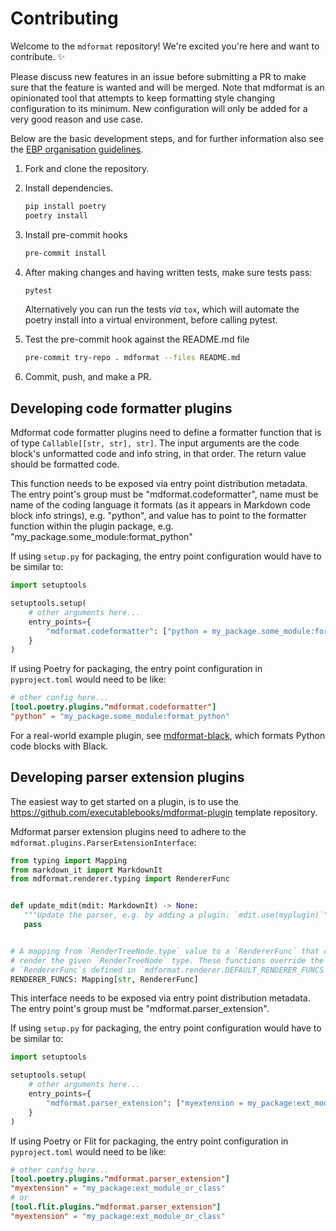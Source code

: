 # Contributing

Welcome to the `mdformat` repository!
We're excited you're here and want to contribute. ✨

Please discuss new features in an issue before submitting a PR
to make sure that the feature is wanted and will be merged.
Note that mdformat is an opinionated tool
that attempts to keep formatting style changing configuration to its minimum.
New configuration will only be added for a very good reason and use case.

Below are the basic development steps,
and for further information also see the
[EBP organisation guidelines](https://github.com/executablebooks/.github/blob/master/CONTRIBUTING.md).

1. Fork and clone the repository.

1. Install dependencies.

   ```bash
   pip install poetry
   poetry install
   ```

1. Install pre-commit hooks

   ```bash
   pre-commit install
   ```

1. After making changes and having written tests, make sure tests pass:

   ```bash
   pytest
   ```

   Alternatively you can run the tests *via* `tox`,
   which will automate the poetry install into a virtual environment, before calling pytest.

1. Test the pre-commit hook against the README.md file

   ```bash
   pre-commit try-repo . mdformat --files README.md
   ```

1. Commit, push, and make a PR.

## Developing code formatter plugins

Mdformat code formatter plugins need to define a formatter function that is of type `Callable[[str, str], str]`.
The input arguments are the code block's unformatted code and info string, in that order.
The return value should be formatted code.

This function needs to be exposed via entry point distribution metadata.
The entry point's group must be "mdformat.codeformatter",
name must be name of the coding language it formats (as it appears in Markdown code block info strings), e.g. "python",
and value has to point to the formatter function within the plugin package,
e.g. "my_package.some_module:format_python"

If using `setup.py` for packaging, the entry point configuration would have to be similar to:

```python
import setuptools

setuptools.setup(
    # other arguments here...
    entry_points={
        "mdformat.codeformatter": ["python = my_package.some_module:format_python"]
    }
)
```

If using Poetry for packaging, the entry point configuration in `pyproject.toml` would need to be like:

```toml
# other config here...
[tool.poetry.plugins."mdformat.codeformatter"]
"python" = "my_package.some_module:format_python"
```

For a real-world example plugin, see [mdformat-black](https://github.com/hukkinj1/mdformat-black),
which formats Python code blocks with Black.

## Developing parser extension plugins

The easiest way to get started on a plugin, is to use the <https://github.com/executablebooks/mdformat-plugin> template repository.

Mdformat parser extension plugins need to adhere to the `mdformat.plugins.ParserExtensionInterface`:

```python
from typing import Mapping
from markdown_it import MarkdownIt
from mdformat.renderer.typing import RendererFunc


def update_mdit(mdit: MarkdownIt) -> None:
   """Update the parser, e.g. by adding a plugin: `mdit.use(myplugin)`"""
   pass


# A mapping from `RenderTreeNode.type` value to a `RendererFunc` that can
# render the given `RenderTreeNode` type. These functions override the default
# `RendererFunc`s defined in `mdformat.renderer.DEFAULT_RENDERER_FUNCS`.
RENDERER_FUNCS: Mapping[str, RendererFunc]
```

This interface needs to be exposed via entry point distribution metadata.
The entry point's group must be "mdformat.parser_extension".

If using `setup.py` for packaging, the entry point configuration would have to be similar to:

```python
import setuptools

setuptools.setup(
    # other arguments here...
    entry_points={
        "mdformat.parser_extension": ["myextension = my_package:ext_module_or_class"]
    }
)
```

If using Poetry or Flit for packaging, the entry point configuration in `pyproject.toml` would need to be like:

```toml
# other config here...
[tool.poetry.plugins."mdformat.parser_extension"]
"myextension" = "my_package:ext_module_or_class"
# or
[tool.flit.plugins."mdformat.parser_extension"]
"myextension" = "my_package:ext_module_or_class"
```
